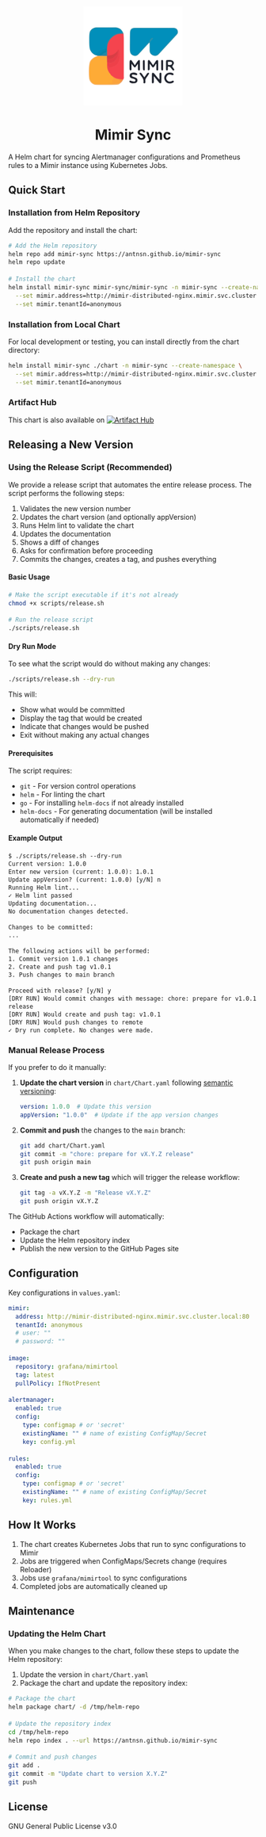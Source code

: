 <div align="center">
  <img src="assets/logo/logo.svg" alt="Mimir Sync Logo" width="200">
  
  # Mimir Sync
</div>

A Helm chart for syncing Alertmanager configurations and Prometheus rules to a Mimir instance using Kubernetes Jobs.

## Quick Start

### Installation from Helm Repository

Add the repository and install the chart:

```bash
# Add the Helm repository
helm repo add mimir-sync https://antnsn.github.io/mimir-sync
helm repo update

# Install the chart
helm install mimir-sync mimir-sync/mimir-sync -n mimir-sync --create-namespace \
  --set mimir.address=http://mimir-distributed-nginx.mimir.svc.cluster.local:80 \
  --set mimir.tenantId=anonymous
```

### Installation from Local Chart

For local development or testing, you can install directly from the chart directory:

```bash
helm install mimir-sync ./chart -n mimir-sync --create-namespace \
  --set mimir.address=http://mimir-distributed-nginx.mimir.svc.cluster.local:80 \
  --set mimir.tenantId=anonymous
```

### Artifact Hub

This chart is also available on [![Artifact Hub](https://img.shields.io/endpoint?url=https://artifacthub.io/badge/repository/mimir-sync)](https://artifacthub.io/packages/helm/mimir-sync/mimir-sync)

## Releasing a New Version

### Using the Release Script (Recommended)

We provide a release script that automates the entire release process. The script performs the following steps:

1. Validates the new version number
2. Updates the chart version (and optionally appVersion)
3. Runs Helm lint to validate the chart
4. Updates the documentation
5. Shows a diff of changes
6. Asks for confirmation before proceeding
7. Commits the changes, creates a tag, and pushes everything

#### Basic Usage

```bash
# Make the script executable if it's not already
chmod +x scripts/release.sh

# Run the release script
./scripts/release.sh
```

#### Dry Run Mode

To see what the script would do without making any changes:

```bash
./scripts/release.sh --dry-run
```

This will:
- Show what would be committed
- Display the tag that would be created
- Indicate that changes would be pushed
- Exit without making any actual changes

#### Prerequisites

The script requires:
- `git` - For version control operations
- `helm` - For linting the chart
- `go` - For installing `helm-docs` if not already installed
- `helm-docs` - For generating documentation (will be installed automatically if needed)

#### Example Output

```
$ ./scripts/release.sh --dry-run
Current version: 1.0.0
Enter new version (current: 1.0.0): 1.0.1
Update appVersion? (current: 1.0.0) [y/N] n
Running Helm lint...
✓ Helm lint passed
Updating documentation...
No documentation changes detected.

Changes to be committed:
...

The following actions will be performed:
1. Commit version 1.0.1 changes
2. Create and push tag v1.0.1
3. Push changes to main branch

Proceed with release? [y/N] y
[DRY RUN] Would commit changes with message: chore: prepare for v1.0.1 release
[DRY RUN] Would create and push tag: v1.0.1
[DRY RUN] Would push changes to remote
✓ Dry run complete. No changes were made.
```

### Manual Release Process

If you prefer to do it manually:

1. **Update the chart version** in `chart/Chart.yaml` following [semantic versioning](https://semver.org/):
   ```yaml
   version: 1.0.0  # Update this version
   appVersion: "1.0.0"  # Update if the app version changes
   ```

2. **Commit and push** the changes to the `main` branch:
   ```bash
   git add chart/Chart.yaml
   git commit -m "chore: prepare for vX.Y.Z release"
   git push origin main
   ```

3. **Create and push a new tag** which will trigger the release workflow:
   ```bash
   git tag -a vX.Y.Z -m "Release vX.Y.Z"
   git push origin vX.Y.Z
   ```

The GitHub Actions workflow will automatically:
- Package the chart
- Update the Helm repository index
- Publish the new version to the GitHub Pages site

## Configuration

Key configurations in `values.yaml`:

```yaml
mimir:
  address: http://mimir-distributed-nginx.mimir.svc.cluster.local:80
  tenantId: anonymous
  # user: ""
  # password: ""

image:
  repository: grafana/mimirtool
  tag: latest
  pullPolicy: IfNotPresent

alertmanager:
  enabled: true
  config:
    type: configmap # or 'secret'
    existingName: "" # name of existing ConfigMap/Secret
    key: config.yml

rules:
  enabled: true
  config:
    type: configmap # or 'secret'
    existingName: "" # name of existing ConfigMap/Secret
    key: rules.yml
```

## How It Works

1. The chart creates Kubernetes Jobs that run to sync configurations to Mimir
2. Jobs are triggered when ConfigMaps/Secrets change (requires Reloader)
3. Jobs use `grafana/mimirtool` to sync configurations
4. Completed jobs are automatically cleaned up

## Maintenance

### Updating the Helm Chart

When you make changes to the chart, follow these steps to update the Helm repository:

1. Update the version in `chart/Chart.yaml`
2. Package the chart and update the repository index:

```bash
# Package the chart
helm package chart/ -d /tmp/helm-repo

# Update the repository index
cd /tmp/helm-repo
helm repo index . --url https://antnsn.github.io/mimir-sync

# Commit and push changes
git add .
git commit -m "Update chart to version X.Y.Z"
git push
```

## License

GNU General Public License v3.0
